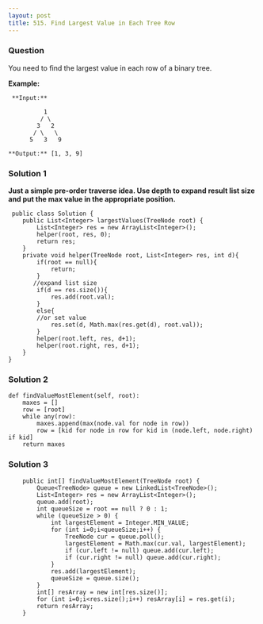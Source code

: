 ```yaml
---
layout: post
title: 515. Find Largest Value in Each Tree Row
---
```

### Question
You need to find the largest value in each row of a binary tree.

 **Example:**  

    
    
     **Input:** 
    
              1
             / \
            3   2
           / \   \  
          5   3   9 
    
    **Output:** [1, 3, 9]
    

### Solution 1
 **Just a simple pre-order traverse idea. Use depth to expand result list size
and put the max value in the appropriate position.**

    
    
     public class Solution {
        public List<Integer> largestValues(TreeNode root) {
            List<Integer> res = new ArrayList<Integer>();
            helper(root, res, 0);
            return res;
        }
        private void helper(TreeNode root, List<Integer> res, int d){
            if(root == null){
                return;
            }
           //expand list size
            if(d == res.size()){
                res.add(root.val);
            }
            else{
            //or set value
                res.set(d, Math.max(res.get(d), root.val));
            }
            helper(root.left, res, d+1);
            helper(root.right, res, d+1);
        }
    }
    


### Solution 2
    
    
    def findValueMostElement(self, root):
        maxes = []
        row = [root]
        while any(row):
            maxes.append(max(node.val for node in row))
            row = [kid for node in row for kid in (node.left, node.right) if kid]
        return maxes


### Solution 3
    
    
        public int[] findValueMostElement(TreeNode root) {
            Queue<TreeNode> queue = new LinkedList<TreeNode>();
            List<Integer> res = new ArrayList<Integer>();
            queue.add(root);
            int queueSize = root == null ? 0 : 1;
            while (queueSize > 0) {
                int largestElement = Integer.MIN_VALUE;
                for (int i=0;i<queueSize;i++) {
                    TreeNode cur = queue.poll();
                    largestElement = Math.max(cur.val, largestElement);
                    if (cur.left != null) queue.add(cur.left);
                    if (cur.right != null) queue.add(cur.right);
                }
                res.add(largestElement);
                queueSize = queue.size();
            }
            int[] resArray = new int[res.size()];
            for (int i=0;i<res.size();i++) resArray[i] = res.get(i);
            return resArray;
        }
    



